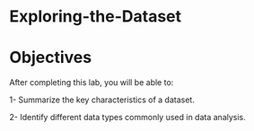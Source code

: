 # Exploring-the-Dataset

# Objectives 

After completing this lab, you will be able to:  

1- Summarize the key characteristics of a dataset. 

2- Identify different data types commonly used in data analysis.
